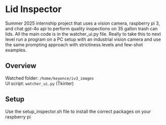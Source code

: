 # Lid Inspector
Summer 2025 internship project that uses a vision camera, raspberry pi 3, and chat gpt-4o api to perform quality inspections on 35 gallon trash can lids.
All the main code is in the watcher_ui.py file. Really to take this to next level run a program on a PC setup with an industrial vision camera and use the same prompting approach with strictiness levels and few-shot examples.

## Overview
Watched folder: `/home/keyence/iv3_images`  
UI script: `watcher_ui.py` (Tkinter)  

## Setup
Use the setup_inspector.sh file to install the correct packages on your raspberry pi

